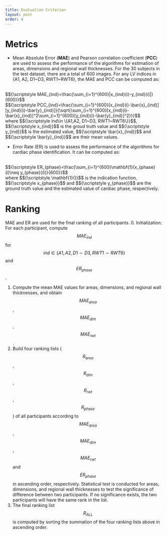 ```yaml
---
title: Evaluation Criterion
layout: post
order: 4
---
```


# Metrics
* Mean Absolute Error (**MAE**) and Pearson correlation coefficient (**PCC**) are used to assess the performance of the algorithms for estimation of areas, dimensions and regional wall thicknesses. For the 30 subjects in the test dataset, there are a total of 600 images. For any LV indices in {A1, A2, D1~D3, RWT1~RWT6}, the MAE and PCC can be computed as:
<br/>
$${\scriptstyle MAE_{ind}=\frac{\sum_{i=1}^{600}|x_{ind}(i)-y_{ind}(i)|}{600}}$$
<br/>
$${\scriptstyle PCC_{ind}=\frac{\sum_{i=1}^{600}[x_{ind}(i)-\bar{x}_{ind}][y_{ind}(i)-\bar{y}_{ind}]}{\sqrt{\sum_{i=1}^{600}[x_{ind}(i)-\bar{x}_{ind}]^2\sum_{i=1}^{600}[y_{ind}(i)-\bar{y}_{ind}]^2}}}$$
<br/>where $${\scriptstyle ind\in \{A1,A2, D1~D3, RWT1~RWT6\}}$$, $${\scriptstyle x_{ind}}$$ is the groud truth value and $${\scriptstyle y_{ind}}$$ is the estimated value, $${\scriptstyle \bar{x}_{ind}}$$ and $${\scriptstyle \bar{y}_{ind}}$$ are their mean values.

* Error Rate (ER) is used to assess the performance of the algorithms for cardiac phase identification. It can be computed as:
<br/>
$${\scriptstyle ER_{phase}=\frac{\sum_{i=1}^{600}\mathbf{1}(x_{phase}(i)\neq y_{phase}(i))}{600}}$$
<br/>
where $${\scriptstyle \mathbf{1}()}$$ is the indication function, $${\scriptstyle x_{phase}}$$ and $${\scriptstyle y_{phase}}$$ are the ground truth value and the estimated value of cardiac phase, respectively.

# Ranking
MAE and ER are used for the final ranking of all participants.
0. Initialization: <br/> For each participant, compute $${\scriptstyle MAE_{ind}}$$ for $${\scriptstyle ind\in \{A1,A2, D1\sim D3, RWT1\sim RWT6\}}$$ and $${\scriptstyle ER_{phase}}$$.
1. Compute the mean MAE values for areas, dimensions, and regional wall thicknesses, and obtain $${\scriptstyle MAE_{area}}$$, $${\scriptstyle MAE_{dim}}$$, $${\scriptstyle MAE_{rwt}}$$.
2. Build four ranking lists ($${\scriptstyle R_{area}}$$, $${\scriptstyle R_{dim}}$$, $${\scriptstyle R_{rwt}}$$, $${\scriptstyle R_{phase}}$$) of all participants according to $${\scriptstyle MAE_{area}}$$, $${\scriptstyle MAE_{dim}}$$, $${\scriptstyle MAE_{rwt}}$$ and $${\scriptstyle ER_{phase}}$$ in ascending order, respectively. Statistical test is conducted for areas, dimensions, and regional wall thicknesses to test the significance of difference between two participants. If no significance exists, the two participants will have the same rank in the list.
3. The final ranking list $${\scriptstyle R_{ALL}}$$ is computed by sorting the summation of the four ranking lists above in ascending order.